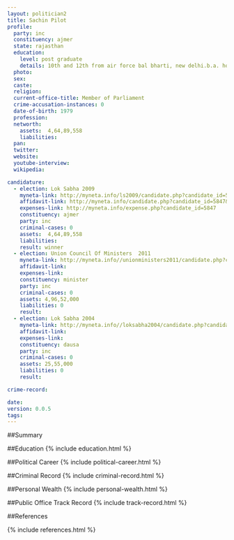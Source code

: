 ```yaml
---
layout: politician2
title: Sachin Pilot
profile: 
  party: inc
  constituency: ajmer
  state: rajasthan
  education: 
    level: post graduate
    details: 10th and 12th from air force bal bharti, new delhi.b.a. hons. in english from st. stephens college, delhi university, new delhi.diploma in marketing from i.m.t. ghaziabad,u.p. m.b.a. from wharton business school from the university of pennysylvania, u.s.a
  photo: 
  sex: 
  caste: 
  religion: 
  current-office-title: Member of Parliament
  crime-accusation-instances: 0
  date-of-birth: 1979
  profession: 
  networth: 
    assets:  4,64,89,558
    liabilities: 
  pan: 
  twitter: 
  website: 
  youtube-interview: 
  wikipedia: 

candidature: 
  - election: Lok Sabha 2009
    myneta-link: http://myneta.info/ls2009/candidate.php?candidate_id=5847
    affidavit-link: http://myneta.info/candidate.php?candidate_id=5847&scan=original
    expenses-link: http://myneta.info/expense.php?candidate_id=5847
    constituency: ajmer 
    party: inc
    criminal-cases: 0
    assets:  4,64,89,558
    liabilities: 
    result: winner 
  - election: Union Council Of Ministers  2011
    myneta-link: http://myneta.info//unionministers2011/candidate.php?candidate_id=65
    affidavit-link: 
    expenses-link: 
    constituency: minister 
    party: inc
    criminal-cases: 0
    assets: 4,96,52,000
    liabilities: 0
    result:  
  - election: Lok Sabha 2004
    myneta-link: http://myneta.info//loksabha2004/candidate.php?candidate_id=3194
    affidavit-link: 
    expenses-link: 
    constituency: dausa 
    party: inc
    criminal-cases: 0
    assets: 25,55,000
    liabilities: 0
    result:  

crime-record: 

date: 
version: 0.0.5
tags: 
---
```

##Summary


##Education
{% include education.html %}


##Political Career
{% include political-career.html %}


##Criminal Record
{% include criminal-record.html %}


##Personal Wealth
{% include personal-wealth.html %}


##Public Office Track Record
{% include track-record.html %}


##References


{% include references.html %}